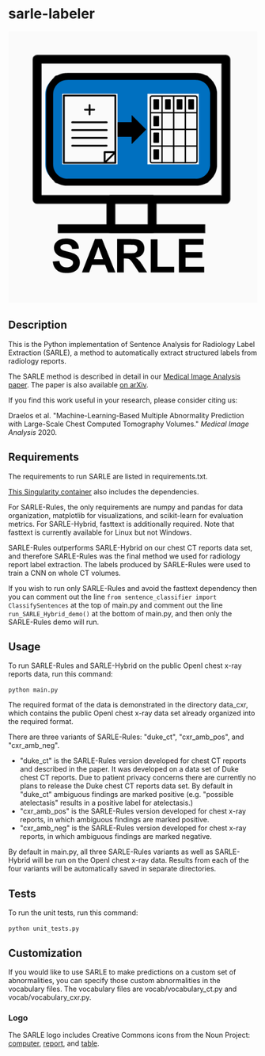# sarle-labeler

![SARLE Logo](sarle-labeler-logo.png)

## Description

This is the Python implementation of Sentence Analysis for Radiology Label Extraction (SARLE),
a method to automatically extract structured labels from radiology
reports.

The SARLE method is described in detail in our [Medical Image Analysis paper](https://doi.org/10.1016/j.media.2020.101857).
The paper is also available [on arXiv](https://arxiv.org/ftp/arxiv/papers/2002/2002.04752.pdf).

If you find this work useful in your research, please consider citing us:

Draelos et al. "Machine-Learning-Based Multiple Abnormality Prediction with Large-Scale Chest Computed Tomography Volumes." *Medical Image Analysis* 2020.

## Requirements

The requirements to run SARLE are listed in requirements.txt.

[This Singularity container](https://github.com/rachellea/research-container)
also includes the dependencies.

For SARLE-Rules, the only requirements are numpy and pandas for data organization,
matplotlib for visualizations, and scikit-learn for evaluation metrics.
For SARLE-Hybrid, fasttext is additionally required. Note that fasttext is currently available for Linux but not Windows.

SARLE-Rules outperforms SARLE-Hybrid on our chest CT reports data set, and therefore
SARLE-Rules was the final method we used for radiology report label extraction.
The labels produced by SARLE-Rules were used to train a CNN on whole CT volumes.

If you wish to run only SARLE-Rules and avoid the fasttext dependency then you
can comment out the line `from sentence_classifier import ClassifySentences` at
the top of main.py and comment out the line `run_SARLE_Hybrid_demo()` at
the bottom of main.py, and then only the SARLE-Rules demo will run.

## Usage

To run SARLE-Rules and SARLE-Hybrid on the public OpenI chest x-ray reports
data, run this command:

`python main.py`

The required format of the data is demonstrated in the directory data_cxr, which contains
the public OpenI chest x-ray data set already organized into the required format.

There are three variants of SARLE-Rules: "duke_ct", "cxr_amb_pos", and
"cxr_amb_neg".

* "duke_ct" is the SARLE-Rules version developed for chest CT reports and
described in the paper. It was developed
on a data set of Duke chest CT reports. Due to patient privacy concerns there
are currently no plans to release the Duke chest CT reports data set. By default in "duke_ct"
ambiguous findings are marked positive (e.g. "possible atelectasis" results
in a positive label for atelectasis.)
* "cxr_amb_pos" is the SARLE-Rules version developed for chest x-ray reports, in which
ambiguous findings are marked positive.
* "cxr_amb_neg" is the SARLE-Rules version developed for chest x-ray reports, in which
ambiguous findings are marked negative.

By default in main.py, all three SARLE-Rules variants as well as SARLE-Hybrid
will be run on the OpenI chest x-ray data. Results from each of the four variants
will be automatically saved in separate directories.

## Tests

To run the unit tests, run this command:

`python unit_tests.py`

## Customization

If you would like to use SARLE to make predictions on a custom set of
abnormalities, you can specify those custom abnormalities in the vocabulary
files. The vocabulary files are vocab/vocabulary_ct.py and vocab/vocabulary_cxr.py.

### Logo

The SARLE logo includes Creative Commons icons from the Noun Project: [computer](https://thenounproject.com/term/medical/879529/),
[report](https://thenounproject.com/term/medical/959388/),
and [table](https://thenounproject.com/search/?q=table&i=250445).